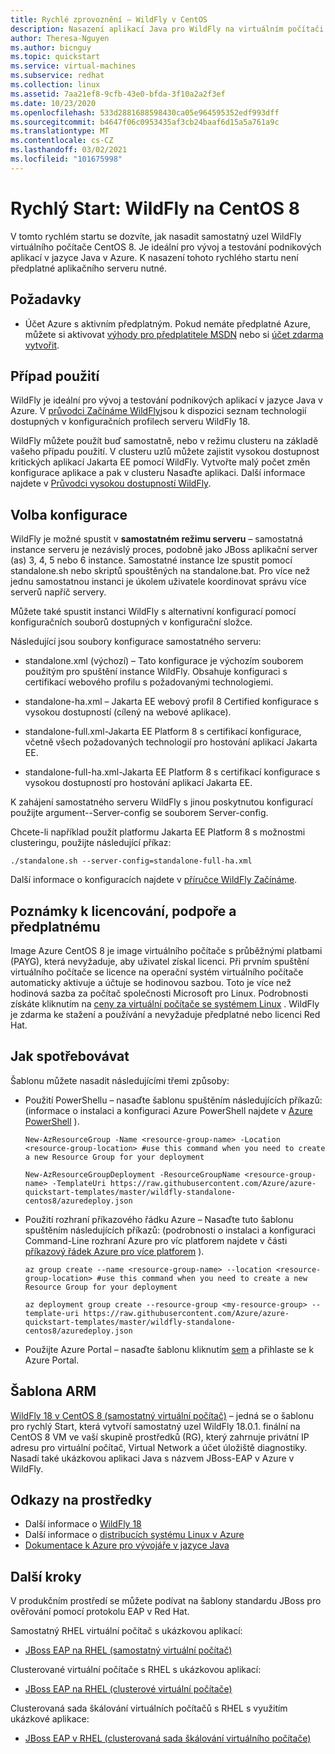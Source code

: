 ```yaml
---
title: Rychlé zprovoznění – WildFly v CentOS
description: Nasazení aplikací Java pro WildFly na virtuálním počítači s CentOS
author: Theresa-Nguyen
ms.author: bicnguy
ms.topic: quickstart
ms.service: virtual-machines
ms.subservice: redhat
ms.collection: linux
ms.assetid: 7aa21ef8-9cfb-43e0-bfda-3f10a2a2f3ef
ms.date: 10/23/2020
ms.openlocfilehash: 533d2881688598430ca05e964595352edf993dff
ms.sourcegitcommit: b4647f06c0953435af3cb24baaf6d15a5a761a9c
ms.translationtype: MT
ms.contentlocale: cs-CZ
ms.lasthandoff: 03/02/2021
ms.locfileid: "101675998"
---
```

# <a name="quickstart-wildfly-on-centos-8"></a>Rychlý Start: WildFly na CentOS 8

V tomto rychlém startu se dozvíte, jak nasadit samostatný uzel WildFly virtuálního počítače CentOS 8. Je ideální pro vývoj a testování podnikových aplikací v jazyce Java v Azure. K nasazení tohoto rychlého startu není předplatné aplikačního serveru nutné.

## <a name="prerequisites"></a>Požadavky

* Účet Azure s aktivním předplatným. Pokud nemáte předplatné Azure, můžete si aktivovat [výhody pro předplatitele MSDN](https://azure.microsoft.com/pricing/member-offers/msdn-benefits-details) nebo si [účet zdarma vytvořit](https://azure.microsoft.com/pricing/free-trial).

## <a name="use-case"></a>Případ použití

WildFly je ideální pro vývoj a testování podnikových aplikací v jazyce Java v Azure. V [průvodci Začínáme WildFly](https://docs.wildfly.org/18/Getting_Started_Guide.html#getting-started-with-wildfly)jsou k dispozici seznam technologií dostupných v konfiguračních profilech serveru WildFly 18.

WildFly můžete použít buď samostatně, nebo v režimu clusteru na základě vašeho případu použití. V clusteru uzlů můžete zajistit vysokou dostupnost kritických aplikací Jakarta EE pomocí WildFly. Vytvořte malý počet změn konfigurace aplikace a pak v clusteru Nasaďte aplikaci. Další informace najdete v [Průvodci vysokou dostupností WildFly](https://docs.wildfly.org/18/High_Availability_Guide.html).

## <a name="configuration-choice"></a>Volba konfigurace

WildFly je možné spustit v **samostatném režimu serveru** – samostatná instance serveru je nezávislý proces, podobně jako JBoss aplikační server (as) 3, 4, 5 nebo 6 instance. Samostatné instance lze spustit pomocí standalone.sh nebo skriptů spouštěných na standalone.bat. Pro více než jednu samostatnou instanci je úkolem uživatele koordinovat správu více serverů napříč servery.

Můžete také spustit instanci WildFly s alternativní konfigurací pomocí konfiguračních souborů dostupných v konfigurační složce.

Následující jsou soubory konfigurace samostatného serveru:

- standalone.xml (výchozí) – Tato konfigurace je výchozím souborem použitým pro spuštění instance WildFly. Obsahuje konfiguraci s certifikací webového profilu s požadovanými technologiemi.
   
- standalone-ha.xml – Jakarta EE webový profil 8 Certified konfigurace s vysokou dostupností (cílený na webové aplikace).
   
- standalone-full.xml-Jakarta EE Platform 8 s certifikací konfigurace, včetně všech požadovaných technologií pro hostování aplikací Jakarta EE.

- standalone-full-ha.xml-Jakarta EE Platform 8 s certifikací konfigurace s vysokou dostupností pro hostování aplikací Jakarta EE.

K zahájení samostatného serveru WildFly s jinou poskytnutou konfigurací použijte argument--Server-config se souborem Server-config.

Chcete-li například použít platformu Jakarta EE Platform 8 s možnostmi clusteringu, použijte následující příkaz:

```
./standalone.sh --server-config=standalone-full-ha.xml
```

Další informace o konfiguracích najdete v [příručce WildFly Začínáme](https://docs.wildfly.org/18/Getting_Started_Guide.html#wildfly-10-configurations).

## <a name="licensing-support-and-subscription-notes"></a>Poznámky k licencování, podpoře a předplatnému

Image Azure CentOS 8 je image virtuálního počítače s průběžnými platbami (PAYG), která nevyžaduje, aby uživatel získal licenci. Při prvním spuštění virtuálního počítače se licence na operační systém virtuálního počítače automaticky aktivuje a účtuje se hodinovou sazbou. Toto je více než hodinová sazba za počítač společnosti Microsoft pro Linux. Podrobnosti získáte kliknutím na [ceny za virtuální počítače se systémem Linux](https://azure.microsoft.com/pricing/details/virtual-machines/linux/#linux) . WildFly je zdarma ke stažení a používání a nevyžaduje předplatné nebo licenci Red Hat.

## <a name="how-to-consume"></a>Jak spotřebovávat

Šablonu můžete nasadit následujícími třemi způsoby:

- Použití PowerShellu – nasaďte šablonu spuštěním následujících příkazů: (informace o instalaci a konfiguraci Azure PowerShell najdete v [Azure PowerShell](/powershell/azure/) ).

    ```
    New-AzResourceGroup -Name <resource-group-name> -Location <resource-group-location> #use this command when you need to create a new Resource Group for your deployment
    ```

    ```
    New-AzResourceGroupDeployment -ResourceGroupName <resource-group-name> -TemplateUri https://raw.githubusercontent.com/Azure/azure-quickstart-templates/master/wildfly-standalone-centos8/azuredeploy.json
    ```
    
- Použití rozhraní příkazového řádku Azure – Nasaďte tuto šablonu spuštěním následujících příkazů: (podrobnosti o instalaci a konfiguraci Command-Line rozhraní Azure pro víc platforem najdete v části [příkazový řádek Azure pro více platforem](/cli/azure/install-azure-cli) ).

    ```
    az group create --name <resource-group-name> --location <resource-group-location> #use this command when you need to create a new Resource Group for your deployment
    ```

    ```
    az deployment group create --resource-group <my-resource-group> --template-uri https://raw.githubusercontent.com/Azure/azure-quickstart-templates/master/wildfly-standalone-centos8/azuredeploy.json
    ```

- Použijte Azure Portal – nasaďte šablonu kliknutím <a href="https://portal.azure.com/#create/Microsoft.Template/uri/https%3A%2F%2Fraw.githubusercontent.com%2FAzure%2Fazure-quickstart-templates%2Fmaster%2Fwildfly-standalone-centos8%2Fazuredeploy.json" target="_blank">sem</a> a přihlaste se k Azure Portal.

## <a name="arm-template"></a>Šablona ARM

<a href="https://github.com/Azure/azure-quickstart-templates/tree/master/wildfly-standalone-centos8" target="_blank"> WildFly 18 v CentOS 8 (samostatný virtuální počítač)</a> – jedná se o šablonu pro rychlý Start, která vytvoří samostatný uzel WildFly 18.0.1. finální na CentOS 8 VM ve vaší skupině prostředků (RG), který zahrnuje privátní IP adresu pro virtuální počítač, Virtual Network a účet úložiště diagnostiky. Nasadí také ukázkovou aplikaci Java s názvem JBoss-EAP v Azure v WildFly.

## <a name="resource-links"></a>Odkazy na prostředky

* Další informace o [WildFly 18](https://docs.wildfly.org/18/)
* Další informace o [distribucích systému Linux v Azure](../../linux/endorsed-distros.md)
* [Dokumentace k Azure pro vývojáře v jazyce Java](https://github.com/JasonFreeberg/jboss-on-app-service)

## <a name="next-steps"></a>Další kroky

V produkčním prostředí se můžete podívat na šablony standardu JBoss pro ověřování pomocí protokolu EAP v Red Hat.

Samostatný RHEL virtuální počítač s ukázkovou aplikací:

*  <a href="https://github.com/Azure/azure-quickstart-templates/tree/master/jboss-eap-standalone-rhel" target="_blank"> JBoss EAP na RHEL (samostatný virtuální počítač)</a>

Clusterované virtuální počítače s RHEL s ukázkovou aplikací:

* <a href="https://github.com/Azure/azure-quickstart-templates/tree/master/jboss-eap-clustered-multivm-rhel" target="_blank"> JBoss EAP na RHEL (clusterové virtuální počítače)</a>

Clusterovaná sada škálování virtuálních počítačů s RHEL s využitím ukázkové aplikace:

* <a href="https://github.com/Azure/azure-quickstart-templates/tree/master/jboss-eap-clustered-vmss-rhel" target="_blank"> JBoss EAP v RHEL (clusterovaná sada škálování virtuálního počítače)</a>